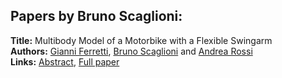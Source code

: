 <h2>Papers by Bruno Scaglioni:</h2>
<p>
<b>Title:</b> Multibody Model of a Motorbike with a Flexible Swingarm<br />
<b>Authors:</b> <a href="../authors/author_89.html">Gianni Ferretti</a>, <a href="../authors/author_272.html">Bruno Scaglioni</a> and <a href="../authors/author_261.html">Andrea Rossi</a><br />
<b>Links:</b> <a href="../abstracts/abstract_29.pdf">Abstract</a>, <a href="../submissions/ECP14096273_FerrettiScaglioniRossi.pdf">Full paper</a>
</p>